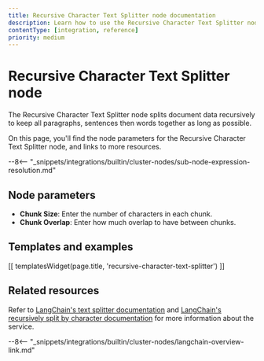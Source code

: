 ```yaml
---
title: Recursive Character Text Splitter node documentation
description: Learn how to use the Recursive Character Text Splitter node in n8n. Follow technical documentation to integrate Recursive Character Text Splitter node into your workflows.
contentType: [integration, reference]
priority: medium
---
```


# Recursive Character Text Splitter node

The Recursive Character Text Splitter node splits document data recursively to keep all paragraphs, sentences then words together as long as possible.

On this page, you'll find the node parameters for the Recursive Character Text Splitter node, and links to more resources.

--8<-- "_snippets/integrations/builtin/cluster-nodes/sub-node-expression-resolution.md"

## Node parameters

* **Chunk Size**: Enter the number of characters in each chunk.
* **Chunk Overlap**: Enter how much overlap to have between chunks.

## Templates and examples

<!-- see https://www.notion.so/n8n/Pull-in-templates-for-the-integrations-pages-37c716837b804d30a33b47475f6e3780 -->
[[ templatesWidget(page.title, 'recursive-character-text-splitter') ]]

## Related resources

Refer to [LangChain's text splitter documentation](https://js.langchain.com/docs/concepts/text_splitters) and [LangChain's recursively split by character documentation](https://v03.api.js.langchain.com/classes/langchain.text_splitter.RecursiveCharacterTextSplitter.html) for more information about the service.

--8<-- "_snippets/integrations/builtin/cluster-nodes/langchain-overview-link.md"

